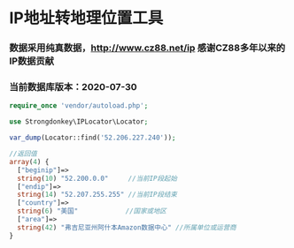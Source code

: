 # IP地址转地理位置工具
### 数据采用纯真数据，http://www.cz88.net/ip 感谢CZ88多年以来的IP数据贡献
### 当前数据库版本：2020-07-30

```php
require_once 'vendor/autoload.php';

use Strongdonkey\IPLocator\Locator;

var_dump(Locator::find('52.206.227.240'));

//返回值
array(4) {
  ["beginip"]=>
  string(10) "52.200.0.0"     //当前IP段起始
  ["endip"]=>
  string(14) "52.207.255.255" //当前IP段结束
  ["country"]=>
  string(6) "美国"            //国家或地区
  ["area"]=>
  string(42) "弗吉尼亚州阿什本Amazon数据中心" //所属单位或运营商
}
```
